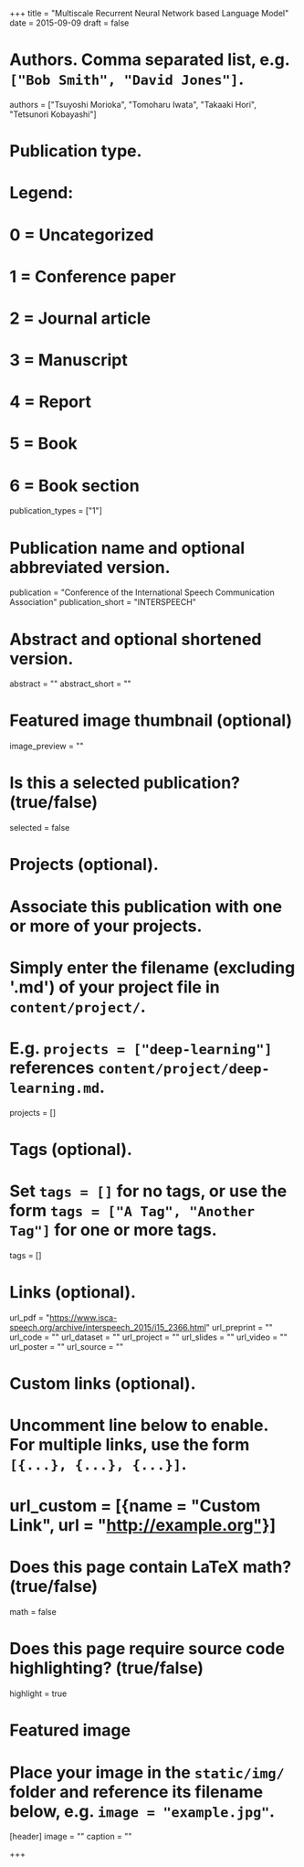+++
title = "Multiscale Recurrent Neural Network based Language Model"
date = 2015-09-09
draft = false

# Authors. Comma separated list, e.g. `["Bob Smith", "David Jones"]`.
authors = ["Tsuyoshi Morioka", "Tomoharu Iwata", "Takaaki Hori", "Tetsunori Kobayashi"]

# Publication type.
# Legend:
# 0 = Uncategorized
# 1 = Conference paper
# 2 = Journal article
# 3 = Manuscript
# 4 = Report
# 5 = Book
# 6 = Book section
publication_types = ["1"]

# Publication name and optional abbreviated version.
publication = "Conference of the International Speech Communication Association"
publication_short = "INTERSPEECH"

# Abstract and optional shortened version.
abstract = ""
abstract_short = ""

# Featured image thumbnail (optional)
image_preview = ""

# Is this a selected publication? (true/false)
selected = false

# Projects (optional).
#   Associate this publication with one or more of your projects.
#   Simply enter the filename (excluding '.md') of your project file in `content/project/`.
#   E.g. `projects = ["deep-learning"]` references `content/project/deep-learning.md`.
projects = []

# Tags (optional).
#   Set `tags = []` for no tags, or use the form `tags = ["A Tag", "Another Tag"]` for one or more tags.
tags = []

# Links (optional).
url_pdf = "https://www.isca-speech.org/archive/interspeech_2015/i15_2366.html"
url_preprint = ""
url_code = ""
url_dataset = ""
url_project = ""
url_slides = ""
url_video = ""
url_poster = ""
url_source = ""

# Custom links (optional).
#   Uncomment line below to enable. For multiple links, use the form `[{...}, {...}, {...}]`.
# url_custom = [{name = "Custom Link", url = "http://example.org"}]

# Does this page contain LaTeX math? (true/false)
math = false

# Does this page require source code highlighting? (true/false)
highlight = true

# Featured image
# Place your image in the `static/img/` folder and reference its filename below, e.g. `image = "example.jpg"`.
[header]
image = ""
caption = ""

+++
